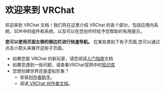 # 欢迎来到 VRChat

欢迎来到 VRChat 文档！我们将在这里介绍 VRChat 的各个部分，包括应用内系统，SDK中的组件和系统，以及可以在您创作时给予您帮助的有用提示。

**您可以使用页面左侧的侧边栏进行快速导航。** 在某些类别下有子页面,您可以通过点击小箭头来展开这些子页面。

- 如果您是 VRChat 的新玩家，请您阅读[入门指南](./getting-started.md)文档
- 如果您遇到一些问题，请查看VRChat官网中的[知识库](http://help.vrchat.com/)
- 您想创建世界还是虚拟形象？
  - 安装[创作者助手](https://vrchat.com/download/vcc)。
  - 阅读[ VRChat 创作者文档](/creators.vrchat.com/index.md)。
